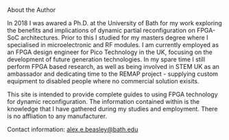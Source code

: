 About the Author 

In 2018 I was awared a Ph.D. at the University of Bath for my work exploring the benefits and implications of dynamic partial reconfiguration on FPGA-SoC architectures. Prior to this I studied for my masters degree where I specialised in microelectronic and RF modules. I am currently employed as an FPGA design engineer for Pico Technology in the UK, focusing on the development of future generation technologies. 
In my spare time I still perform FPGA based research, as well as being involved in STEM UK as an ambassador and dedicating time to the REMAP project - supplying custom equipment to disabled people where no commercial solution exisits. 

This site is intended to provide complete guides to using FPGA technology for dynamic reconfiguration. The information contained within is the knowledge that I have gathered during my studies and employment. There is no affliation to any manufacturer.    

Contact information: alex.e.beasley@bath.edu
